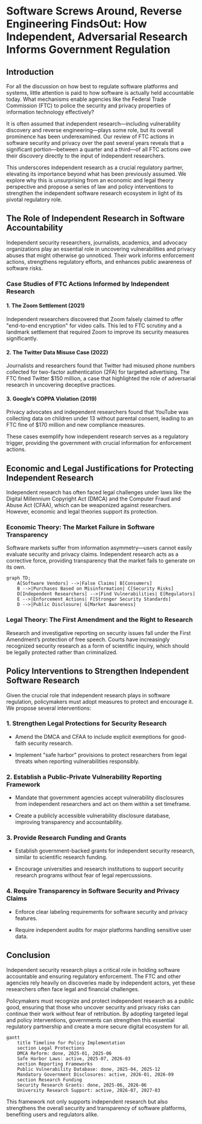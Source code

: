 # Software Screws Around, Reverse Engineering FindsOut: How Independent, Adversarial Research Informs Government Regulation

## Introduction

For all the discussion on how best to regulate software platforms and systems, little attention is paid to how software is actually held accountable today. What mechanisms enable agencies like the Federal Trade Commission (FTC) to police the security and privacy properties of information technology effectively?

It is often assumed that independent research—including vulnerability discovery and reverse engineering—plays some role, but its overall prominence has been underexamined. Our review of FTC actions in software security and privacy over the past several years reveals that a significant portion—between a quarter and a third—of all FTC actions owe their discovery directly to the input of independent researchers.

This underscores independent research as a crucial regulatory partner, elevating its importance beyond what has been previously assumed. We explore why this is unsurprising from an economic and legal theory perspective and propose a series of law and policy interventions to strengthen the independent software research ecosystem in light of its pivotal regulatory role.

## The Role of Independent Research in Software Accountability

Independent security researchers, journalists, academics, and advocacy organizations play an essential role in uncovering vulnerabilities and privacy abuses that might otherwise go unnoticed. Their work informs enforcement actions, strengthens regulatory efforts, and enhances public awareness of software risks.

### Case Studies of FTC Actions Informed by Independent Research

#### 1. **The Zoom Settlement (2021)**

Independent researchers discovered that Zoom falsely claimed to offer "end-to-end encryption" for video calls. This led to FTC scrutiny and a landmark settlement that required Zoom to improve its security measures significantly.

#### 2. **The Twitter Data Misuse Case (2022)**

Journalists and researchers found that Twitter had misused phone numbers collected for two-factor authentication (2FA) for targeted advertising. The FTC fined Twitter $150 million, a case that highlighted the role of adversarial research in uncovering deceptive practices.

#### 3. **Google’s COPPA Violation (2019)**

Privacy advocates and independent researchers found that YouTube was collecting data on children under 13 without parental consent, leading to an FTC fine of $170 million and new compliance measures.

These cases exemplify how independent research serves as a regulatory trigger, providing the government with crucial information for enforcement actions.

## Economic and Legal Justifications for Protecting Independent Research

Independent research has often faced legal challenges under laws like the Digital Millennium Copyright Act (DMCA) and the Computer Fraud and Abuse Act (CFAA), which can be weaponized against researchers. However, economic and legal theories support its protection.

### **Economic Theory: The Market Failure in Software Transparency**

Software markets suffer from information asymmetry—users cannot easily evaluate security and privacy claims. Independent research acts as a corrective force, providing transparency that the market fails to generate on its own.

```mermaid
graph TD;
    A[Software Vendors] -->|False Claims| B[Consumers]
    B -->|Purchases Based on Misinformation| C[Security Risks]
    D[Independent Researchers] -->|Find Vulnerabilities| E[Regulators]
    E -->|Enforcement Actions| F[Stronger Security Standards]
    D -->|Public Disclosure| G[Market Awareness]
```

### **Legal Theory: The First Amendment and the Right to Research**

Research and investigative reporting on security issues fall under the First Amendment’s protection of free speech. Courts have increasingly recognized security research as a form of scientific inquiry, which should be legally protected rather than criminalized.

## Policy Interventions to Strengthen Independent Software Research

Given the crucial role that independent research plays in software regulation, policymakers must adopt measures to protect and encourage it. We propose several interventions:

### **1. Strengthen Legal Protections for Security Research**

- Amend the DMCA and CFAA to include explicit exemptions for good-faith security research.

- Implement "safe harbor" provisions to protect researchers from legal threats when reporting vulnerabilities responsibly.

### **2. Establish a Public-Private Vulnerability Reporting Framework**

- Mandate that government agencies accept vulnerability disclosures from independent researchers and act on them within a set timeframe.

- Create a publicly accessible vulnerability disclosure database, improving transparency and accountability.

### **3. Provide Research Funding and Grants**

- Establish government-backed grants for independent security research, similar to scientific research funding.

- Encourage universities and research institutions to support security research programs without fear of legal repercussions.

### **4. Require Transparency in Software Security and Privacy Claims**

- Enforce clear labeling requirements for software security and privacy features.

- Require independent audits for major platforms handling sensitive user data.

## Conclusion

Independent security research plays a critical role in holding software accountable and ensuring regulatory enforcement. The FTC and other agencies rely heavily on discoveries made by independent actors, yet these researchers often face legal and financial challenges.

Policymakers must recognize and protect independent research as a public good, ensuring that those who uncover security and privacy risks can continue their work without fear of retribution. By adopting targeted legal and policy interventions, governments can strengthen this essential regulatory partnership and create a more secure digital ecosystem for all.

```mermaid
gantt
    title Timeline for Policy Implementation
    section Legal Protections
    DMCA Reform: done, 2025-01, 2025-06
    Safe Harbor Laws: active, 2025-07, 2026-03
    section Reporting Frameworks
    Public Vulnerability Database: done, 2025-04, 2025-12
    Mandatory Government Disclosures: active, 2026-01, 2026-09
    section Research Funding
    Security Research Grants: done, 2025-06, 2026-06
    University Research Support: active, 2026-07, 2027-03
```

This framework not only supports independent research but also strengthens the overall security and transparency of software platforms, benefiting users and regulators alike.

